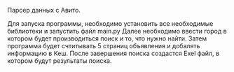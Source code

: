 Парсер данных с Авито.


Для запуска программы, необходимо установить все необходимые библиотеки и запустить файл main.py
Далее необходимо ввести город в котором будет производиться поиск и то, что нужно найти.
Затем программа будет счтитывать 5 страниц объявления и добалять информацию в Кеш.
После завершения поиска создастся Exel файл, в котором будут результаты поиска.